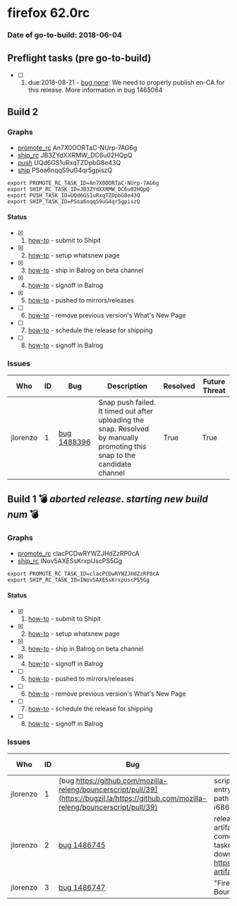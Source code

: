 # firefox 62.0rc

### Date of go-to-build: 2018-06-04

## Preflight tasks (pre go-to-build)
- [ ] 1. due:2018-08-21 - [bug none](https://bugzil.la/none): We need to properly publish en-CA for this release. More information in bug 1465064

## Build 2  

### Graphs
* [promote_rc](https://tools.taskcluster.net/push-inspector/#/An7X0OORTaC-NUrp-7AG6g) An7X0OORTaC-NUrp-7AG6g
* [ship_rc](https://tools.taskcluster.net/push-inspector/#/JB3ZYdXXRMW_DC6u02HQpQ) JB3ZYdXXRMW_DC6u02HQpQ
* [push](https://tools.taskcluster.net/push-inspector/#/UQd6GS1uRxqTZDpbG8e43Q) UQd6GS1uRxqTZDpbG8e43Q
* [ship](https://tools.taskcluster.net/push-inspector/#/PSoa6nqqS9uG4qr5gpiszQ) PSoa6nqqS9uG4qr5gpiszQ
```
export PROMOTE_RC_TASK_ID=An7X0OORTaC-NUrp-7AG6g
export SHIP_RC_TASK_ID=JB3ZYdXXRMW_DC6u02HQpQ
export PUSH_TASK_ID=UQd6GS1uRxqTZDpbG8e43Q
export SHIP_TASK_ID=PSoa6nqqS9uG4qr5gpiszQ
```


#### Status
- [x] 1.  [how-to](https://wiki.mozilla.org/Release:Release_Automation_on_Mercurial:Starting_a_Release#Submit_to_Ship_It)  - submit to Shipit
- [x] 2.  [how-to](https://github.com/mozilla-releng/releasewarrior-2.0/blob/master/docs/release-promotion/desktop/howto-rc.md#wnp)  - setup whatsnew page
- [x] 3.  [how-to](https://github.com/mozilla-releng/releasewarrior-2.0/blob/master/docs/release-promotion/desktop/howto-rc.md#ship-rc)  - ship in Balrog on beta channel
- [x] 4.  [how-to](https://github.com/mozilla-releng/releasewarrior-2.0/blob/master/docs/release-promotion/desktop/howto-rc.md#obtain-sign-offs-for-changes)  - signoff in Balrog
- [x] 5.  [how-to](https://github.com/mozilla-releng/releasewarrior-2.0/blob/master/docs/release-promotion/desktop/howto-rc.md#push)  - pushed to mirrors/releases
- [ ] 6.  [how-to](https://github.com/mozilla-releng/releasewarrior-2.0/blob/master/docs/release-promotion/desktop/howto-rc.md#remove-wnp)  - remove previous version's What's New Page
- [ ] 7.  [how-to](https://github.com/mozilla-releng/releasewarrior-2.0/blob/master/docs/release-promotion/desktop/howto-rc.md#ship)  - schedule the release for shipping
- [ ] 8.  [how-to](https://github.com/mozilla-releng/releasewarrior-2.0/blob/master/docs/release-promotion/desktop/howto-rc.md#obtain-sign-offs-for-changes)  - signoff in Balrog

### Issues
| Who                 | ID               | Bug                                                                 | Description                | Resolved                | Future Threat                |
| ------------------- | ---------------- | ------------------------------------------------------------------- | -------------------------- | ----------------------- | ---------------------------- |
| jlorenzo  | 1 | [bug 1488396](https://bugzil.la/1488396)        | Snap push failed. It timed out after uploading the snap. Resolved by manually promoting this snap to the candidate channel | True | True |

## Build 1  :bomb: _aborted release. starting new build num_ :bomb: 

### Graphs
* [promote_rc](https://tools.taskcluster.net/push-inspector/#/clacPCDwRYWZJHdZzRP0cA) clacPCDwRYWZJHdZzRP0cA
* [ship_rc](https://tools.taskcluster.net/push-inspector/#/INov5AXESsKrxpUscPS5Gg) INov5AXESsKrxpUscPS5Gg
```
export PROMOTE_RC_TASK_ID=clacPCDwRYWZJHdZzRP0cA
export SHIP_RC_TASK_ID=INov5AXESsKrxpUscPS5Gg
```


#### Status
- [x] 1.  [how-to](https://wiki.mozilla.org/Release:Release_Automation_on_Mercurial:Starting_a_Release#Submit_to_Ship_It)  - submit to Shipit
- [x] 2.  [how-to](https://github.com/mozilla-releng/releasewarrior-2.0/blob/master/docs/release-promotion/desktop/howto-rc.md#wnp)  - setup whatsnew page
- [x] 3.  [how-to](https://github.com/mozilla-releng/releasewarrior-2.0/blob/master/docs/release-promotion/desktop/howto-rc.md#ship-rc)  - ship in Balrog on beta channel
- [x] 4.  [how-to](https://github.com/mozilla-releng/releasewarrior-2.0/blob/master/docs/release-promotion/desktop/howto-rc.md#obtain-sign-offs-for-changes)  - signoff in Balrog
- [ ] 5.  [how-to](https://github.com/mozilla-releng/releasewarrior-2.0/blob/master/docs/release-promotion/desktop/howto-rc.md#push)  - pushed to mirrors/releases
- [ ] 6.  [how-to](https://github.com/mozilla-releng/releasewarrior-2.0/blob/master/docs/release-promotion/desktop/howto-rc.md#remove-wnp)  - remove previous version's What's New Page
- [ ] 7.  [how-to](https://github.com/mozilla-releng/releasewarrior-2.0/blob/master/docs/release-promotion/desktop/howto-rc.md#ship)  - schedule the release for shipping
- [ ] 8.  [how-to](https://github.com/mozilla-releng/releasewarrior-2.0/blob/master/docs/release-promotion/desktop/howto-rc.md#obtain-sign-offs-for-changes)  - signoff in Balrog

### Issues
| Who                 | ID               | Bug                                                                 | Description                | Resolved                | Future Threat                |
| ------------------- | ---------------- | ------------------------------------------------------------------- | -------------------------- | ----------------------- | ---------------------------- |
| jlorenzo  | 1 | [bug https://github.com/mozilla-releng/bouncerscript/pull/39](https://bugzil.la/https://github.com/mozilla-releng/bouncerscript/pull/39)        | scriptworker.exceptions.ScriptWorkerTaskException: Corrupt submission entry for product Firefox-62.0build1-Partial-61.0build3 platform linux path /firefox/candidates/62.0-candidates/build1/update/linux-i686/:lang/firefox-61.0-62.0.partial.mar | True | False |
| jlorenzo  | 2 | [bug 1486745](https://bugzil.la/1486745)        | release-secondary-final-verify-firefox failed to download some TC artifacts. The root cause is bug 1486582: it often returns a 500, which comes from the Queue not being able to resolve some DNS. The taskcluster team is on it. On our end, we could probably retry on the downloads. I don't see any retry on the logs. For instance: https://taskcluster-artifacts.net/Gaayh57cTlqURXqDvUwQRw/26/public/logs/live_backing.log  | True | True |
| jlorenzo  | 3 | [bug 1486747](https://bugzil.la/1486747)        | "Firefox-62.0build1-Complete" in bouncer didn't have any location set. Bouncerscript should add them even when the product already exists. | True | True |

